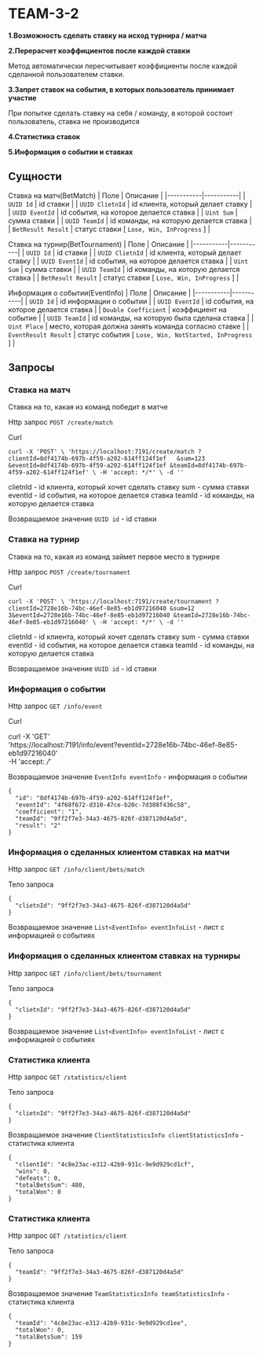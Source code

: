 # TEAM-3-2

**1.Возможность сделать ставку на исход турнира / матча**

**2.Перерасчет коэффициентов после каждой ставки**

Метод автоматически пересчитывает коэффициенты после каждой сделанной пользователем ставки.

**3.Запрет ставок на события, в которых пользователь принимает участие**

При попытке сделать ставку на себя / команду, в которой состоит пользователь, ставка не производится 

**4.Статистика ставок**

**5.Информация о событии и ставках**


## **Сущности**

Ставка на матч(BetMatch)
| Поле      | Описание  |
|-----------|-----------|
| `UUID Id` | id ставки |
| `UUID ClietnId` | id клиента, который делает ставку |
| `UUID EventId` | id события, на которое делается ставка |
| `Uint Sum` | сумма ставки |
| `UUID TeamId` | id команды, на которую делается ставка |
| `BetResult Result` | статус ставки [ `Lose, Win, InProgress` ] |


Ставка на турнир(BetTournament)
| Поле      | Описание  |
|-----------|-----------|
| `UUID Id` | id ставки |
| `UUID ClietnId` | id клиента, который делает ставку |
| `UUID EventId` | id события, на которое делается ставка |
| `Uint Sum` | сумма ставки |
| `UUID TeamId` | id команды, на которую делается ставка |
| `BetResult Result` | статус ставки [ `Lose, Win, InProgress` ] |


Информация о событии(EventInfo)
| Поле      | Описание  |
|-----------|-----------|
| `UUID Id` | id информации о событии |
| `UUID EventId` | id события, на которое делается ставка |
| `Double Coefficient` | коэффициент на событие |
| `UUID TeamId` | id команды, на которую была сделана ставка |
| `Uint Place` | место, которая должна занять команда согласно ставке |
| `EventResult Result` | статус события [ `Lose, Win, NotStarted, InProgress` ] |



## **Запросы**

### Ставка на матч

Ставка на то, какая из команд победит в матче

Http запрос
`POST /create/match`

Curl

`curl -X 'POST' \
  'https://localhost:7191/create/match
  ?clientId=8df4174b-697b-4f59-a202-614ff124f1ef  
  &sum=123
  &eventId=8df4174b-697b-4f59-a202-614ff124f1ef
  &teamId=8df4174b-697b-4f59-a202-614ff124f1ef' \
  -H 'accept: */*' \
  -d ''`

clietnId - id клиента, который хочет сделать ставку
sum - сумма ставки
eventId - id события, на которое делается ставка
teamId - id команды, на которую делается ставка

Возвращаемое значение
`UUID id` - id ставки



### Ставка на турнир

Ставка на то, какая из команд займет первое место в турнире

Http запрос
`POST /create/tournament`

Curl

`curl -X 'POST' \
  'https://localhost:7191/create/tournament
  ?clientId=2728e16b-74bc-46ef-8e85-eb1d97216040
  &sum=12
  3&eventId=2728e16b-74bc-46ef-8e85-eb1d97216040
  &teamId=2728e16b-74bc-46ef-8e85-eb1d97216040' \
  -H 'accept: */*' \
  -d ''`
  
clietnId - id клиента, который хочет сделать ставку
sum - сумма ставки
eventId - id события, на которое делается ставка
teamId - id команды, на которую делается ставка

Возвращаемое значение
`UUID id` - id ставки



### Информация о событии

Http запрос
`GET /info/event`

Curl

curl -X 'GET' \
  'https://localhost:7191/info/event?eventId=2728e16b-74bc-46ef-8e85-eb1d97216040' \
  -H 'accept: */*'

Возвращаемое значение
`EventInfo eventInfo` - информация о событии

```
{
  "id": "8df4174b-697b-4f59-a202-614ff124f1ef",
  "eventId": "4f68f672-d310-47ce-b20c-7d308f436c58",
  "coefficient": "1",
  "teamId": "9ff2f7e3-34a3-4675-826f-d387120d4a5d",
  "result": "2"
}
```



### Информация о сделанных клиентом ставках на матчи

Http запрос
`GET /info/client/bets/match`

Тело запроса

```
{
  "clietnId": "9ff2f7e3-34a3-4675-826f-d387120d4a5d"
}
```

Возвращаемое значение
`List<EventInfo> eventInfoList` - лист с информацией о событиях



### Информация о сделанных клиентом ставках на турниры

Http запрос
`GET /info/client/bets/tournament`

Тело запроса

```
{
  "clietnId": "9ff2f7e3-34a3-4675-826f-d387120d4a5d"
}
```

Возвращаемое значение
`List<EventInfo> eventInfoList` - лист с информацией о событиях



### Статистика клиента

Http запрос
`GET /statistics/client`

Тело запроса

```
{
  "clietnId": "9ff2f7e3-34a3-4675-826f-d387120d4a5d"
}
```

Возвращаемое значение
`ClientStatisticsInfo clientStatisticsInfo` - статистика клиента
```
{
  "clientId": "4c8e23ac-e312-42b9-931c-9e9d929cd1cf",
  "wins": 0,
  "defeats": 0,
  "totalBetsSum": 480,
  "totalWon": 0
}
```



### Статистика клиента

Http запрос
`GET /statistics/client`

Тело запроса

```
{
  "teamId": "9ff2f7e3-34a3-4675-826f-d387120d4a5d"
}
```

Возвращаемое значение
`TeamStatisticsInfo teamStatisticsInfo` - статистика клиента
```
{
  "teamId": "4c8e23ac-e312-42b9-931c-9e9d929cd1ee",
  "totalWon": 0,
  "totalBetsSum": 159
}
```

